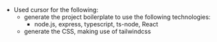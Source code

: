 - Used cursor for the following:
  - generate the project boilerplate to use the following technologies:
    - node.js, express, typescript, ts-node, React
  - generate the CSS, making use of tailwindcss